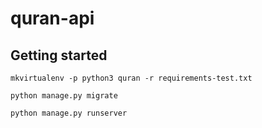 # quran-api

## Getting started

```shell
mkvirtualenv -p python3 quran -r requirements-test.txt
```

```shell
python manage.py migrate
```

```shell
python manage.py runserver
```
